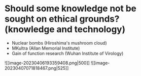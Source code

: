 # Should some knowledge not be sought on ethical grounds? (knowledge and technology)
- Nuclear bombs (Hiroshima's mushroom cloud)
- MKultra (Allan Memorial Institute)
- Gain of function research (Wuhan Institute of Virology)

![[image-20230406193359408.png|500]]
![[image-20230407071818467.png|525]]





